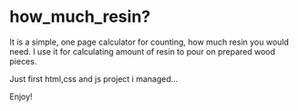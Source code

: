 # how_much_resin?

It is a simple, one page calculator for counting, how much resin you would need.
I use it for calculating amount of resin to pour on prepared wood pieces.

Just first html,css and js project i managed...

Enjoy!
